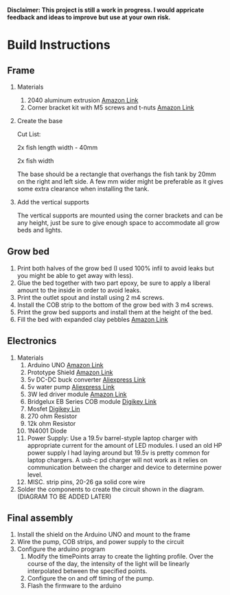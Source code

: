 **Disclaimer: This project is still a work in progress. I would appricate feedback and ideas to improve but use at your own risk.**

# Build Instructions

## Frame
1. Materials
    1. 2040 aluminum extrusion [Amazon Link](https://www.amazon.com/GUWANJI-Aluminum-1000mm-European-Engraving/dp/B08BCG1FT9?dib=eyJ2IjoiMSJ9.qR8lPGRnkrO7s-z6C8tORLABJlGdUiFrbMxK_KuJuYhsETwuKlVHRPfdBZPNwuYK0l0vZH9icafr54bXMGKJ8rU9n0wkkgwA1Bu8GSxS9ZIcI1Tin0ORPkKQtve_GUX4pO4Jpd0TmdAcmhal09rY4dr5eI7TFgB153MBol1NSPllE0PcqvC4LATKC-jGbK_sFTUfqfTmHTd4ObMbwVPqnlb3XHm31n_SD0qXQpaBeVU.s4c-pu2ByQH2ljzpSSYENu-CTE9YRfsGq414SC2k8F4&dib_tag=se&keywords=2040%2Baluminum%2Bextrusion&qid=1745791186&sr=8-11&th=1)
    2. Corner bracket kit with M5 screws and t-nuts [Amazon Link](https://www.amazon.com/Silver-Corner-Bracket-Aluminum-Extrusion/dp/B0F1B1N5N1?crid=16VYTZMIZ79ZI&dib=eyJ2IjoiMSJ9.0zoT07YU213v3HGuqBDCvWoENb3Uh3TM4_Z0AmtEmBkujJSaCP1bubNmp62RNZi3WOZJrwVVkT2Ig3REQlKgO3puQwHkHkfmYKeduqdO83_OHl2dLRjx_v2snqqXhRhLCX5xB2r5N3YKClDrR9T9a1Ad4FfDgzYXGOFy61MZp0hFRSAyA1jlryCXtPbIiQHNlHNBm4Mq0GswQ3-fhgdHD4W81maJGjPVJ8tU2jdPigWkOqNhA2py24h6vJgst_74UvFjwiyEzFe4eXZDtprX-Sh0X5xvV-bF1X6UqelqfQg.RydpX1lZSGHCtE89JUsukGHk8ne8Km199eXF_IKcF5g&dib_tag=se&keywords=2020+corner+bracket+silver&qid=1745791752&s=industrial&sprefix=2020+corner+bracket+silv%2Cindustrial%2C298&sr=1-10)
2. Create the base

    Cut List:

    2x fish length width - 40mm

    2x fish width
    
    The base should be a rectangle that overhangs the fish tank by 20mm on the right and left side. A few mm wider might be preferable as it gives some extra clearance when installing the tank. 

    
3. Add the vertical supports

    The vertical supports are mounted using the corner brackets and can be any height, just be sure to give enough  space to accommodate all grow beds and lights.

## Grow bed
1. Print both halves of the grow bed (I used 100% infil to avoid leaks but you might be able to get away with less).
2. Glue the bed together with two part epoxy, be sure to apply a liberal amount to the inside in order to avoid leaks.
3. Print the outlet spout and install using 2 m4 screws.
3. Install the COB strip to the bottom of the grow bed with 3 m4 screws.
4. Print the grow bed supports and install them at the height of the bed.
5. Fill the bed with expanded clay pebbles [Amazon Link](https://www.amazon.com/dp/B0CR1S1KM7?ref=ppx_pop_mob_ap_share)

## Electronics
1. Materials
    1. Arduino UNO [Amazon Link](https://www.amazon.com/Arduino-A000066-ARDUINO-UNO-R3/dp/B008GRTSV6?crid=4EW1HCIBJA1I&dib=eyJ2IjoiMSJ9.GATKPetBfUe5w5-6k_zSKE8QzLINAYGbhDZ9uBCi-pMmN35FFNKzGhNOVEB8ttuO6Ich13OzQR1dmPCba4vCinVGfL9iHzX2HSoWw-jwEVXMylEiIX9Sko0o-EKZWlTZkNd4lhsBb6L6NwrTj36Fg-j4VpWD1KIStqVr_AEvMmgLYjr3Jhs_Q6EOyHmDBvw2pxtRO-Qcm54QbFRhY7kokQiblSgFPwLTATzxAxoT-WI.zfeNF7TAlWz6BUc1HGkR8sU9L781wAtbj4iQoo0ocfs&dib_tag=se&keywords=arduino+uno&qid=1745792436&sprefix=arduino+uno%2Caps%2C285&sr=8-1)
    2. Prototype Shield [Amazon Link](https://www.amazon.com/dp/B0BNLFXXGV?ref=ppx_pop_mob_ap_share&th=1)
    3. 5v DC-DC buck converter [Aliexpress Link](https://www.aliexpress.us/item/3256806299955878.html?spm=a2g0o.order_list.order_list_main.22.379418025KtPlN&gatewayAdapt=glo2usa)
    4. 5v water pump [Aliexpress Link](https://www.aliexpress.us/item/3256805952358877.html?spm=a2g0o.order_list.order_list_main.17.379418025KtPlN&gatewayAdapt=glo2usa)
    5. 3W led driver module [Amazon Link](https://www.amazon.com/Driver-Constant-Current-Control-Dimming/dp/B0CGVYYLKZ/ref=sr_1_4?crid=3G5SYCTNR8UDB&dib=eyJ2IjoiMSJ9.wtEpYM1yRroDSWxWw5KBAdFXqoRvQvgpNcZt_QX1c16dmgZPloWZ6nbMmLi9tAN4RE9eQBGMHlHb8Ju5BoR15L3AYt7ExyzZlCSQwt2lRYMVXTwbYqrgk6cAWlFZWaRQMmVNGMFYJIN01s3SrCVXIUklyqkpVP6Z2MQMwTNq5AoKljdWlLlWfq8ySNgW9fUWZ_xEFsEi0crk-OOY4bPg9OKJ5HWBgXTRKMvIYYE3f3ruKqYUfttN0P09Nrv-fppROAAp5QMJXHRuLfOmzFHmQnW7ftMeENsHkTsEGY5F9Bs.km8W4f6V5jBGLfQLTl5Zxjtze2jf92vS0yjaxtsSVAw&dib_tag=se&keywords=3W+5-35V+LED+Driver+700mA+PWM+Dimming+DC+to+DC+Step-Down+Constant+Current&qid=1745792808&s=industrial&sprefix=%2Cindustrial%2C565&sr=1-4)
    6. Bridgelux EB Series COB module [Digikey Link](https://www.digikey.com/en/products/detail/bridgelux/BXEB-L0280Z-35E1000-C-B3/7907665)
    7. Mosfet [Digikey Lin](https://www.digikey.com/en/products/detail/nexperia-usa-inc/PSMN1R2-30YLC-115/2674281)
    8. 270 ohm Resistor
    9. 12k ohm Resistor
    10. 1N4001 Diode
    8. Power Supply: Use a 19.5v barrel-styple laptop charger with appropriate current for the amount of LED modules. I used an old HP power supply I had laying around but 19.5v is pretty common for laptop chargers. A usb-c pd charger will not work as it relies on communication between the charger and device to determine power level. 
    9. MISC. strip pins, 20-26 ga solid core wire
2. Solder the components to create the circuit shown in the diagram. (DIAGRAM TO BE ADDED LATER)

## Final assembly

1. Install the shield on the Arduino UNO and mount to the frame
2. Wire the pump, COB strips, and power supply to the circuit
3. Configure the arduino program
    1. Modify the timePoints array to create the lighting profile. Over the course of the day, the intensity of the light will be linearly interpolated between the specified points. 
    2. Configure the on and off timing of the pump.
    3. Flash the firmware to the arduino






